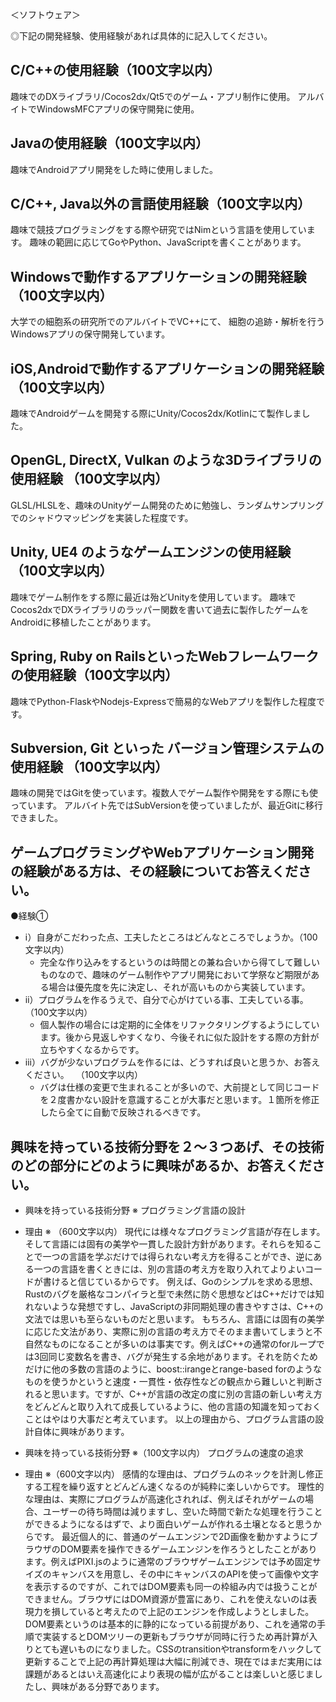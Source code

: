 ＜ソフトウェア＞

◎下記の開発経験、使用経験があれば具体的に記入してください。

## C/C++の使用経験（100文字以内）
趣味でのDXライブラリ/Cocos2dx/Qt5でのゲーム・アプリ制作に使用。
アルバイトでWindowsMFCアプリの保守開発に使用。

## Javaの使用経験（100文字以内）
趣味でAndroidアプリ開発をした時に使用しました。

## C/C++, Java以外の言語使用経験（100文字以内）
趣味で競技プログラミングをする際や研究ではNimという言語を使用しています。
趣味の範囲に応じてGoやPython、JavaScriptを書くことがあります。

## Windowsで動作するアプリケーションの開発経験（100文字以内）
大学での細胞系の研究所でのアルバイトでVC++にて、
細胞の追跡・解析を行うWindowsアプリの保守開発しています。

## iOS,Androidで動作するアプリケーションの開発経験（100文字以内）
趣味でAndroidゲームを開発する際にUnity/Cocos2dx/Kotlinにて製作しました。

## OpenGL, DirectX, Vulkan のような3Dライブラリの使用経験 （100文字以内）
GLSL/HLSLを、趣味のUnityゲーム開発のために勉強し、ランダムサンプリングでのシャドウマッピングを実装した程度です。

## Unity, UE4 のようなゲームエンジンの使用経験（100文字以内）
趣味でゲーム制作をする際に最近は殆どUnityを使用しています。
趣味でCocos2dxでDXライブラリのラッパー関数を書いて過去に製作したゲームをAndroidに移植したことがあります。

## Spring, Ruby on RailsといったWebフレームワークの使用経験（100文字以内）
趣味でPython-FlaskやNodejs-Expressで簡易的なWebアプリを製作した程度です。

## Subversion, Git といった バージョン管理システムの使用経験 （100文字以内）
趣味の開発ではGitを使っています。複数人でゲーム製作や開発をする際にも使っています。
アルバイト先ではSubVersionを使っていましたが、最近Gitに移行できました。

## ゲームプログラミングやWebアプリケーション開発の経験がある方は、その経験についてお答えください。
●経験①
- ⅰ）自身がこだわった点、工夫したところはどんなところでしょうか。（100文字以内）
  - 完全な作り込みをするというのは時間との兼ね合いから得てして難しいものなので、趣味のゲーム制作やアプリ開発において学祭など期限がある場合は優先度を先に決定し、それが高いものから実装しています。
- ⅱ）プログラムを作るうえで、自分で心がけている事、工夫している事。　（100文字以内）
  - 個人製作の場合には定期的に全体をリファクタリングするようにしています。後から見返しやすくなり、今後それに似た設計をする際の方針が立ちやすくなるからです。
- ⅲ）バグが少ないプログラムを作るには、どうすれば良いと思うか、お答えください。　 （100文字以内）
  - バグは仕様の変更で生まれることが多いので、大前提として同じコードを２度書かない設計を意識することが大事だと思います。１箇所を修正したら全てに自動で反映されるべきです。

## 興味を持っている技術分野を２～３つあげ、その技術のどの部分にどのように興味があるか、お答えください。
- 興味を持っている技術分野 ※
プログラミング言語の設計
- 理由 ※ （600文字以内）
現代には様々なプログラミング言語が存在します。そして言語には固有の美学や一貫した設計方針があります。それらを知ることで一つの言語を学ぶだけでは得られない考え方を得ることができ、逆にある一つの言語を書くときには、別の言語の考え方を取り入れてよりよいコードが書けると信じているからです。
例えば、Goのシンプルを求める思想、Rustのバグを厳格なコンパイラと型で未然に防ぐ思想などはC++だけでは知れないような発想ですし、JavaScriptの非同期処理の書きやすさは、C++の文法では思いも至らないものだと思います。
もちろん、言語には固有の美学に応じた文法があり、実際に別の言語の考え方でそのまま書いてしまうと不自然なものになることが多いのは事実です。例えばC++の通常のforループでは3回同じ変数名を書き、バグが発生する余地があります。それを防ぐためだけに他の多数の言語のように、boost::irangeとrange-based forのようなものを使うかというと速度・一貫性・依存性などの観点から難しいと判断されると思います。ですが、C++が言語の改定の度に別の言語の新しい考え方をどんどんと取り入れて成長しているように、他の言語の知識を知っておくことはやはり大事だと考えています。
以上の理由から、プログラム言語の設計自体に興味があります。

- 興味を持っている技術分野 ※（100文字以内）
プログラムの速度の追求
- 理由 ※（600文字以内）
感情的な理由は、プログラムのネックを計測し修正する工程を繰り返すとどんどん速くなるのが純粋に楽しいからです。
理性的な理由は、実際にプログラムが高速化されれば、例えばそれがゲームの場合、ユーザーの待ち時間は減りますし、空いた時間で新たな処理を行うことができるようになるはずで、より面白いゲームが作れる土壌となると思うからです。
最近個人的に、普通のゲームエンジンで2D画像を動かすようにブラウザのDOM要素を操作できるゲームエンジンを作ろうとしたことがあります。例えばPIXI.jsのように通常のブラウザゲームエンジンでは予め固定サイズのキャンバスを用意し、その中にキャンバスのAPIを使って画像や文字を表示するのですが、これではDOM要素も同一の枠組み内では扱うことができません。ブラウザにはDOM資源が豊富にあり、これを使えないのは表現力を損していると考えたので上記のエンジンを作成しようとしました。DOM要素というのは基本的に静的になっている前提があり、これを通常の手順で実装するとDOMツリーの更新もブラウザが同時に行うため再計算が入りとても遅いものになりました。CSSのtransitionやtransformをハックして更新することで上記の再計算処理は大幅に削減でき、現在ではまだ実用には課題があるとはいえ高速化により表現の幅が広がることは楽しいと感じましたし、興味がある分野であります。
